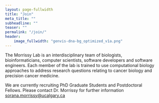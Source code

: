 ```yaml
---
layout: page-fullwidth
title: "Join"
meta_title: ""
subheadline: ""
teaser: ""
permalink: "/join/"
header:
    image_fullwidth: "genvis-dna-bg_optimized_v1a.png"
---
```


The Morrissy Lab is an interdisciplinary team of biologists, bioinformaticians, computer scientists, software developers and software engineers. Each member of the lab is trained to use computational biology approaches to address research questions relating to cancer biology and precision cancer medicine. 

We are currently recruiting PhD Graduate Students and Postdoctoral Fellows. Please contact Dr. Morrissy for further information sorana.morrissy@ucalgary.ca

